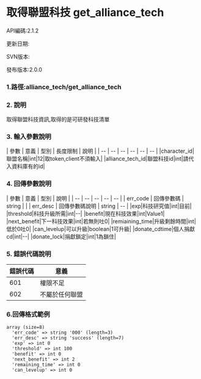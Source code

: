 # 取得聯盟科技 get_alliance_tech




API編碼:2.1.2

> 


更新日期:

> 

SVN版本:

> 

發布版本:2.0.0
### 1.路徑:alliance_tech/get_alliance_tech

### 2. 說明

取得聯盟科技資訊,取得的是可研發科技清單
### 3. 輸入參數說明


| 參數 | 意義 | 型別 | 長度限制 | 說明 |
| -- | -- | -- | -- | -- | -- |
|character_id|聯盟名稱|int|12|取token,client不須輸入|
|alliance_tech_id|聯盟科技id|int|請代入資料庫有的id|


### 4. 回傳參數說明
| 參數 | 意義 | 型別 | 說明 |
| -- | -- | -- | -- | -- |
| err_code | 回傳參數碼 | string |  |
| err_desc | 回傳參數碼說明 | string | -- |
|exp|科技研究值|int|目前|
|threshold|科技升級所需|int|--|
|benefit|現在科技效果|int|Value1|
|next_benefit|下一科技效果|int|若無則吐0|
|remiaining_time|升級剩餘時間|int|低於0吐0|
|can_levelup|可以升級|boolean|1可升級|
|donate_cdtime|個人捐獻cd|int|--|
|donate_lock|捐獻鎖定|int|1為鎖住|


### 5. 錯誤代碼說明
|錯誤代碼|意義|
|--|--|
|601|權限不足|
|602|不屬於任何聯盟|

### 6.回傳格式範例

```
array (size=8)
  'err_code' => string '000' (length=3)
  'err_desc' => string 'success' (length=7)
  'exp' => int 0
  'threshold' => int 100
  'benefit' => int 0
  'next_benefit' => int 2
  'remaining_time' => int 0
  'can_levelup' => int 0
```

